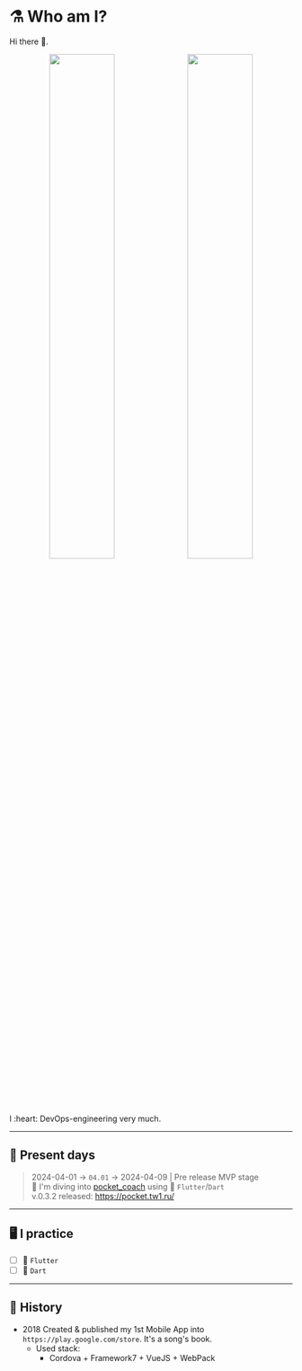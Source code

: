 # :alembic: Who am I?

<div class="mynameis">
Hi there 👋.
  
<p align="center">
  <img width="48%" src="https://github-readme-stats.vercel.app/api?username=vovs03&show_icons=true&theme=tokyonight" />
  <img width="48%" src="https://github-readme-streak-stats.herokuapp.com/?user=vovs03&theme=tokyonight" />
</p>  
I :heart: DevOps-engineering very much.
</div>

---

## :calendar: Present days

> 2024-04-01 ->  `04.01` -> 2024-04-09 | Pre release MVP stage <br/> 
> :microscope: I'm diving into [pocket_coach](https://github.com/vovs03/pocket_coach) using 🦋 `Flutter`/`Dart`<br/>
> v.0.3.2 released: https://pocket.tw1.ru/

---

## 🖥 I practice

- [ ] 🦋 `Flutter`
- [ ] 🎯 `Dart`

---

## :orange_book: History

- 2018 Created & published my 1st Mobile App into `https://play.google.com/store`. It's a song's book.
  - Used stack:
    - Cordova + Framework7 + VueJS + WebPack
